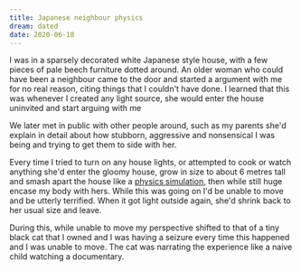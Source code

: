 ```yaml
---
title: Japanese neighbour physics
dream: dated
date: 2020-06-18
---
```


I was in a sparsely decorated white Japanese style house, with a few pieces of pale beech furniture dotted around. An older woman who could have been a neighbour came to the door and started a argument with me for no real reason, citing things that I couldn't have done. I learned that this was whenever I created any light source, she would enter the house uninvited and start arguing with me

We later met in public with other people around, such as my parents she'd explain in detail about how stubborn, aggressive and nonsensical I was being and trying to get them to side with her.

Every time I tried to turn on any house lights, or attempted to cook or watch anything she'd enter the gloomy house, grow in size to about 6 metres tall and smash apart the house like a [physics simulation](https://youtu.be/rsvxFkGqxZA?t=21), then while still huge encase my body with hers. While this was going on I'd be unable to move and be utterly terrified. When it got light outside again, she'd shrink back to her usual size and leave.

During this, while unable to move my perspective shifted to that of a tiny black cat that I owned and I was having a seizure every time this happened and I was unable to move. The cat was narrating the experience like a naive child watching a documentary.
